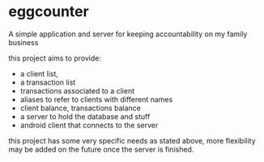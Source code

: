 # eggcounter
A simple application and server for keeping accountability on my family business

this project aims to provide:
- a client list,
- a transaction list
- transactions associated to a client
- aliases to refer to clients with different names
- client balance, transactions balance
- a server to hold the database and stuff
- android client that connects to the server

this project has some very specific needs as stated above, more flexibility may be added on the future once the server is finished.
